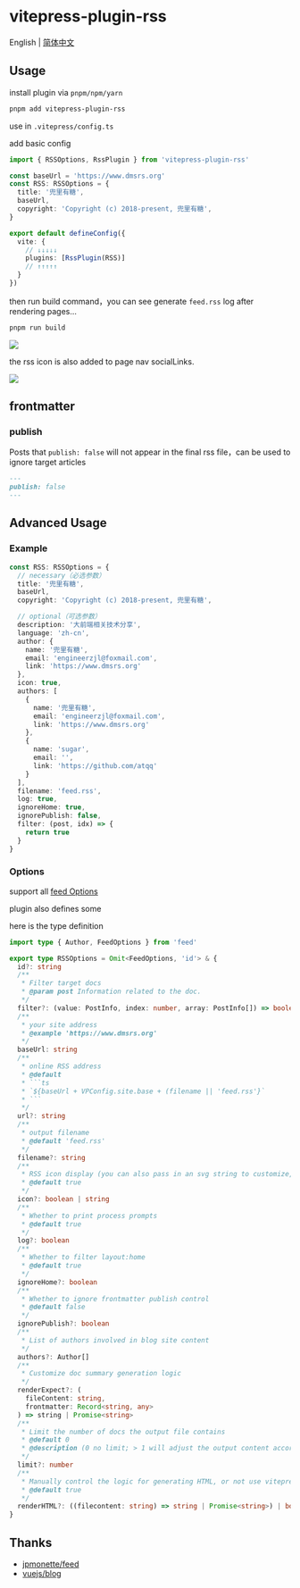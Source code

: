 # vitepress-plugin-rss

English | [简体中文](https://github.com/ATQQ/sugar-blog/blob/master/packages/vitepress-plugin-rss/README-zh.md)


## Usage
install plugin via `pnpm/npm/yarn`
```sh
pnpm add vitepress-plugin-rss
```

use in `.vitepress/config.ts`

add basic config
```ts
import { RSSOptions, RssPlugin } from 'vitepress-plugin-rss'

const baseUrl = 'https://www.dmsrs.org'
const RSS: RSSOptions = {
  title: '兜里有糖',
  baseUrl,
  copyright: 'Copyright (c) 2018-present, 兜里有糖',
}

export default defineConfig({
  vite: {
    // ↓↓↓↓↓
    plugins: [RssPlugin(RSS)]
    // ↑↑↑↑↑
  }
})
```

then run build command，you can see generate `feed.rss` log after rendering pages...

```sh
pnpm run build
```

![](https://img.cdn.sugarat.top/mdImg/MTY5MjQ1NTAzMzcwMg==692455033702)

the rss icon is also added to page nav socialLinks.

![](https://img.cdn.sugarat.top/mdImg/MTY5MjQ1NTQ4MDYxMg==692455480612)

## frontmatter
### publish
Posts that `publish: false` will not appear in the final rss file，can be used to ignore target articles
```md
---
publish: false
---
```

## Advanced Usage
### Example
```ts
const RSS: RSSOptions = {
  // necessary（必选参数）
  title: '兜里有糖',
  baseUrl,
  copyright: 'Copyright (c) 2018-present, 兜里有糖',

  // optional（可选参数）
  description: '大前端相关技术分享',
  language: 'zh-cn',
  author: {
    name: '兜里有糖',
    email: 'engineerzjl@foxmail.com',
    link: 'https://www.dmsrs.org'
  },
  icon: true,
  authors: [
    {
      name: '兜里有糖',
      email: 'engineerzjl@foxmail.com',
      link: 'https://www.dmsrs.org'
    },
    {
      name: 'sugar',
      email: '',
      link: 'https://github.com/atqq'
    }
  ],
  filename: 'feed.rss',
  log: true,
  ignoreHome: true,
  ignorePublish: false,
  filter: (post, idx) => {
    return true
  }
}
```
### Options
support all [feed Options](https://www.npmjs.com/package/feed)

plugin also defines some

here is the type definition
```ts
import type { Author, FeedOptions } from 'feed'

export type RSSOptions = Omit<FeedOptions, 'id'> & {
  id?: string
  /**
   * Filter target docs
   * @param post Information related to the doc.
   */
  filter?: (value: PostInfo, index: number, array: PostInfo[]) => boolean
  /**
   * your site address
   * @example 'https://www.dmsrs.org'
   */
  baseUrl: string
  /**
   * online RSS address
   * @default
   * ```ts
   * `${baseUrl + VPConfig.site.base + (filename || 'feed.rss'}`
   * ```
   */
  url?: string
  /**
   * output filename
   * @default 'feed.rss'
   */
  filename?: string
  /**
   * RSS icon display (you can also pass in an svg string to customize, the SVG icon can be obtained by visiting https://www.xicons.org/#)
   * @default true
   */
  icon?: boolean | string
  /**
   * Whether to print process prompts
   * @default true
   */
  log?: boolean
  /**
   * Whether to filter layout:home
   * @default true
   */
  ignoreHome?: boolean
  /**
   * Whether to ignore frontmatter publish control
   * @default false
   */
  ignorePublish?: boolean
  /**
   * List of authors involved in blog site content
   */
  authors?: Author[]
  /**
   * Customize doc summary generation logic
   */
  renderExpect?: (
    fileContent: string,
    frontmatter: Record<string, any>
  ) => string | Promise<string>
  /**
   * Limit the number of docs the output file contains
   * @default 0
   * @description (0 no limit; > 1 will adjust the output content according to date sorting)
   */
  limit?: number
  /**
   * Manually control the logic for generating HTML, or not use vitepress' built-in HTML rendering logic
   * @default true
   */
  renderHTML?: ((filecontent: string) => string | Promise<string>) | boolean
}
```

## Thanks
* [jpmonette/feed](https://www.npmjs.com/package/feed)
* [vuejs/blog](https://github.com/vuejs/blog/tree/main)
